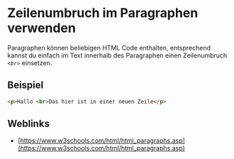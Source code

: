 # Zeilenumbruch im Paragraphen verwenden
Paragraphen können beliebigen HTML Code enthalten, entsprechend kannst du einfach im Text innerhalb des Paragraphen einen Zeilenumbruch *`<br>`* einsetzen.

## Beispiel
```html
<p>Hallo <br>Das hier ist in einer neuen Zeile</p>
```

## Weblinks
- [https://www.w3schools.com/html/html_paragraphs.asp](https://www.w3schools.com/html/html_paragraphs.asp)
